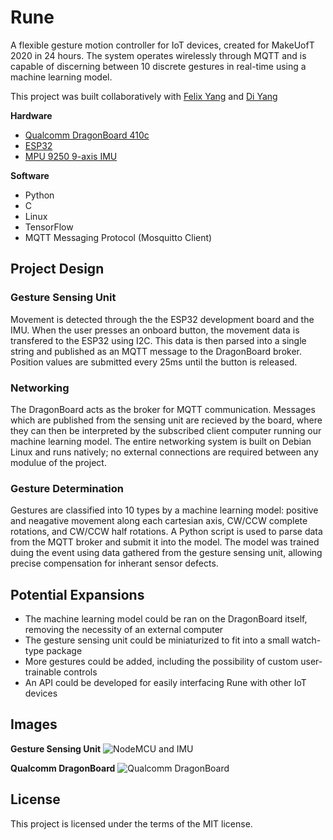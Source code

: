 # Rune
A flexible gesture motion controller for IoT devices, created for MakeUofT 2020 in 24 hours. The system operates wirelessly through MQTT and is capable of discerning between 10 discrete gestures in real-time using a machine learning model.

This project was built collaboratively with [Felix Yang](https://github.com/YangF0917) and [Di Yang](https://github.com/diyang100)

**Hardware** 
* [Qualcomm DragonBoard 410c](https://developer.qualcomm.com/hardware/dragonboard-410c)
* [ESP32](https://www.espressif.com/en/products/hardware/esp32/overview)
* [MPU 9250 9-axis IMU](https://www.invensense.com/products/motion-tracking/9-axis/mpu-9250/)


**Software**
* Python
* C
* Linux
* TensorFlow
* MQTT Messaging Protocol (Mosquitto Client)


## Project Design

### Gesture Sensing Unit
Movement is detected through the the ESP32 development board and the IMU. When the user presses an onboard button, the movement data is transfered to the ESP32 using I2C. This data is then parsed into a single string and published as an MQTT message to the DragonBoard broker. Position values are submitted every 25ms until the button is released.

### Networking
The DragonBoard acts as the broker for MQTT communication. Messages which are published from the sensing unit are recieved by the board, where they can then be interpreted by the subscribed client computer running our machine learning model. The entire networking system is built on Debian Linux and runs natively; no external connections are required between any modulue of the project.

### Gesture Determination
Gestures are classified into 10 types by a machine learning model: positive and neagative movement along each cartesian axis, CW/CCW  complete rotations, and CW/CCW half rotations. A Python script is used to parse data from the MQTT broker and submit it into the model. The model was trained duing the event using data gathered from the gesture sensing unit, allowing precise compensation for inherant sensor defects. 

## Potential Expansions
* The machine learning model could be ran on the DragonBoard itself, removing the necessity of an external computer
* The gesture sensing unit could be miniaturized to fit into a small watch-type package
* More gestures could be added, including the possibility of custom user-trainable controls
* An API could be developed for easily interfacing Rune with other IoT devices


## Images

**Gesture Sensing Unit**
![NodeMCU and IMU](https://github.com/a-gratton/Rune/blob/master/images/ESP32.jpeg)

**Qualcomm DragonBoard**
![Qualcomm DragonBoard](https://github.com/a-gratton/Rune/blob/master/images/DragonBoard.jpeg)





## License
This project is licensed under the terms of the MIT license.

